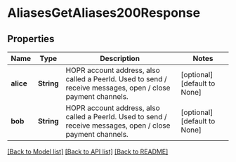 # AliasesGetAliases200Response

## Properties
Name | Type | Description | Notes
------------ | ------------- | ------------- | -------------
**alice** | **String** | HOPR account address, also called a PeerId. Used to send / receive messages, open / close payment channels. | [optional] [default to None]
**bob** | **String** | HOPR account address, also called a PeerId. Used to send / receive messages, open / close payment channels. | [optional] [default to None]

[[Back to Model list]](../README.md#documentation-for-models) [[Back to API list]](../README.md#documentation-for-api-endpoints) [[Back to README]](../README.md)


